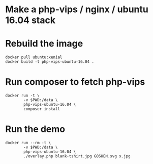 # Make a php-vips / nginx / ubuntu 16.04 stack

# Rebuild the image

```
docker pull ubuntu:xenial
docker build -t php-vips-ubuntu-16.04 .
```

# Run composer to fetch php-vips

```
docker run -t \
		-v $PWD:/data \
		php-vips-ubuntu-16.04 \
		composer install
```

# Run the demo

```
docker run --rm -t \
		-v $PWD:/data \
		php-vips-ubuntu-16.04 \
		./overlay.php blank-tshirt.jpg GOSHEN.svg x.jpg
```
